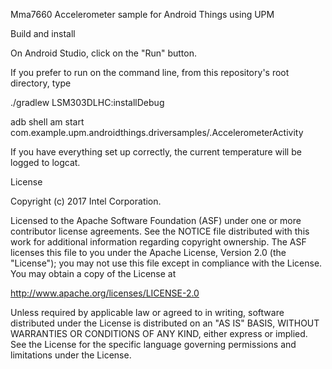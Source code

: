 Mma7660 Accelerometer sample for Android Things using UPM

Build and install

On Android Studio, click on the "Run" button.

If you prefer to run on the command line, from this repository's root directory, type

./gradlew LSM303DLHC:installDebug

adb shell am start com.example.upm.androidthings.driversamples/.AccelerometerActivity

If you have everything set up correctly, the current temperature will be logged to logcat.

License

Copyright (c) 2017 Intel Corporation.

Licensed to the Apache Software Foundation (ASF) under one or more contributor license agreements. See the NOTICE file distributed with this work for additional information regarding copyright ownership. The ASF licenses this file to you under the Apache License, Version 2.0 (the "License"); you may not use this file except in compliance with the License. You may obtain a copy of the License at

http://www.apache.org/licenses/LICENSE-2.0

Unless required by applicable law or agreed to in writing, software distributed under the License is distributed on an "AS IS" BASIS, WITHOUT WARRANTIES OR CONDITIONS OF ANY KIND, either express or implied. See the License for the specific language governing permissions and limitations under the License.
